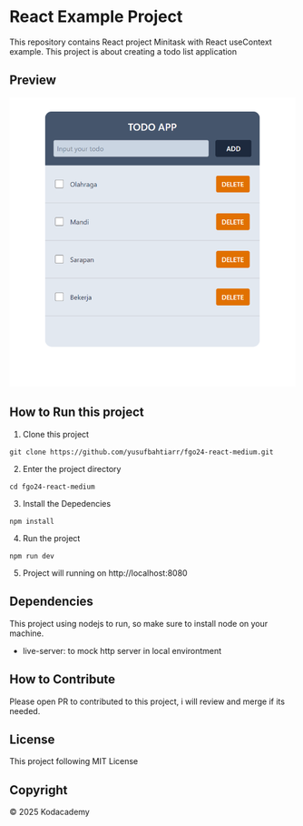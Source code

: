 # React Example Project

This repository contains React project Minitask with React useContext example. This project is about creating a todo list application

## Preview

![Preview](Screenshot.png)

## How to Run this project

1. Clone this project

```
git clone https://github.com/yusufbahtiarr/fgo24-react-medium.git
```

2. Enter the project directory

```
cd fgo24-react-medium
```

3. Install the Depedencies

```
npm install
```

4. Run the project

```
npm run dev
```

5. Project will running on http://localhost:8080

## Dependencies

This project using nodejs to run, so make sure to install node on your machine.

- live-server: to mock http server in local environtment

## How to Contribute

Please open PR to contributed to this project, i will review and merge if its needed.

## License

This project following MIT License

## Copyright

&copy; 2025 Kodacademy
